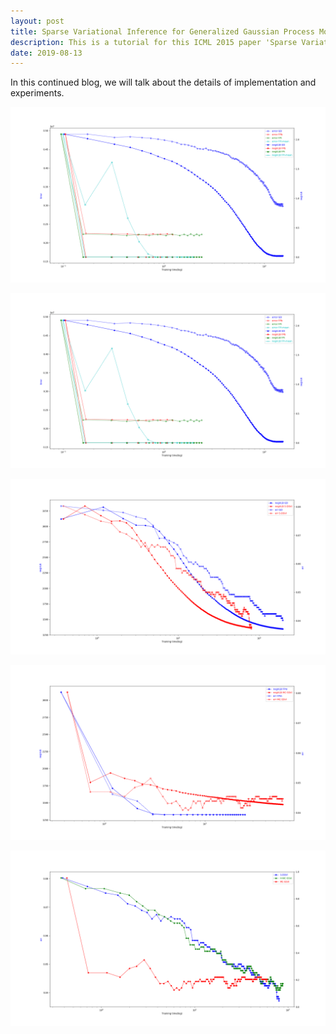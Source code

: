 ```yaml
---
layout: post
title: Sparse Variational Inference for Generalized Gaussian Process Models - Tutorial 5
description: This is a tutorial for this ICML 2015 paper 'Sparse Variational Inference for Generalized Gaussian Process Models'. This article covers the details of implementation and experiments.
date: 2019-08-13
---
```

<p>
In this continued blog, we will talk about the details of implementation and experiments.
</p>

<img src="img/count-p2-segment-se.png">

![GD-FP](img/count-p2-segment-se.png)



![GD-SDSVI](img/class-SDSVI-VLB-err-musk-500.png)

![HMC](img/class-MC-VLB-err-musk-500.png)

![SVI](img/class-3SVI-err-musk-500.png)